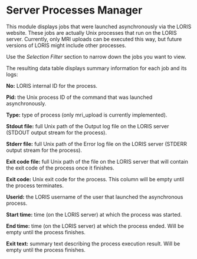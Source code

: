 # Server Processes Manager

This module displays jobs that were launched asynchronously via the LORIS website. These jobs are actually Unix processes that run on the LORIS server. Currently, only MRI uploads can be executed this way, but future versions of LORIS might include other processes.

Use the *Selection Filter* section to narrow down the jobs you want to view.

The resulting data table displays summary information for each job and its logs:

**No:** LORIS internal ID for the process.

**Pid:** the Unix process ID of the command that was launched asynchronously.

**Type:** type of process (only mri_upload is currently implemented).

**Stdout file:** full Unix path of the Output log file on the LORIS server (STDOUT output stream for the process).

**Stderr file:** full Unix path of the Error log file on the LORIS server (STDERR output stream for the process).

**Exit code file:** full Unix path of the file on the LORIS server that will contain the exit code of the process once it finishes.

**Exit code:** Unix exit code for the process. This column will be empty until the process terminates.

**Userid:** the LORIS username of the user that launched the asynchronous process.

**Start time:** time (on the LORIS server) at which the process was started.

**End time:** time (on the LORIS server) at which the process ended. Will be empty until the process finishes.

**Exit text:** summary text describing the process execution result. Will be empty until the process finishes.
